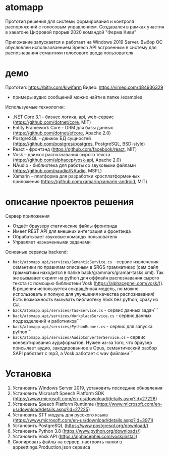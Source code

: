 # atomapp

Прототип решения для системы формирования и контроля распоряжений с голосовым управлением.
Создавался в рамках участия в хакатоне Цифровой прорыв 2020 командой "Ферма Киви"

Приложение запускается и работает на Windows 2019 Server. Выбор ОС обусловлен использоваением Speech API встроенным в систему для распознавания семантики голосового ввода пользователя.

# демо
Прототип: https://bitly.com/kiwifarm
Видео: https://vimeo.com/484936329

 - примеры аудио сообщений можно найти в папке /examples

Используемые технологии:

 - .NET Core 3.1 - бизнес логика, api, web-сервис (https://github.com/dotnet/core, MIT)
 - Entity Framework Core - ORM для базы данных (https://github.com/dotnet/efcore, Apache 2.0)
 - PostgreSQL - движок БД сущностей (https://github.com/postgres/postgres, PostgreSQL, BSD-style)
 - React - фронтэнд (https://github.com/facebook/react, MIT)
 - Vosk – движок распознавания сырого текста (https://github.com/alphacep/vosk-api, Apache 2.0)
 - NAudio - библиотека для работы со звуковыми файлами (https://github.com/naudio/NAudio, MSPL)
 - Xamarin - платформа для разработки кросплатформенных приложения (https://github.com/xamarin/xamarin-android, MIT)
 
# описание проектов решения
Сервер приложения
 - Отдаёт браузеру статические файлы фронтэнда
 - Имеет REST API для внешних интеграция и фронтэнда
 - Обрабатывает звуковые команды пользователя
 - Управляет назначенными задачами
 
Основные сервисы backend:
* ```back/atomapp.api/services/SemanticService.cs``` - сервис извлечения семантики по правилам описаным в SRGS грамматиках (сам файл грамматики находится в папке back/grammars/gramar-tasks.xml). Так же вызывает скрипт на python для оффлайн распознавания сырого текста (с помощью библиотеки Vosk (https://alphacephei.com/vosk/)). В решении используется сокращённая модель, но можно использовать и полную для улучшения качества распознавания)
Есть возможность вызывать библиотеку Vosk без python, сразу из C#.
* ```back/atomapp.api/services/TaskService.cs``` - сервис данных задач```
* ```back/atomapp.api/services/WorkplaceService.cs``` - сервис данных подразделений и работников```
* ```back/atomapp.api/services/PythonRunner.cs``` - сервис для запуска python```
* ```back/atomapp.api/services/AudioConverterService.cs``` - сервис конвертирования аудиформатов. Нужен из-за того, что браузер присылает аудио, закодированное в Opus, семантический разбор SAPI работает с mp3, а Vosk работает с wav файлами```

# Установка
1. Установить Windows Server 2019, установить последние обновления
2. Установить Microsoft Speech Platform SDK (https://www.microsoft.com/en-us/download/details.aspx?id=27226)
3. Установить Speech Platform Runtinme (https://www.microsoft.com/en-us/download/details.aspx?id=27225)
4. Установить STT модуль для русского языка (https://www.microsoft.com/en-us/download/details.aspx?id=3971)
5. Установить PostgreSQL (https://www.postgresql.org/download/)
6. Установить Python 3.8 (https://www.python.org/downloads/)
7. Установить Vosk API (https://alphacephei.com/vosk/install)
8. Скопировать файлы на сервер, настроить папки в appsettings.Production.json сервиса

